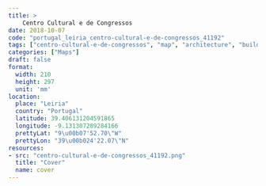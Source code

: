 ```yaml
---
title: > 
    Centro Cultural e de Congressos
date: 2018-10-07
code: "portugal_leiria_centro-cultural-e-de-congressos_41192"
tags: ["centro-cultural-e-de-congressos", "map", "architecture", "buildings", "Leiria", "Portugal"]
categories: ["Maps"]
draft: false
format:
  width: 210
  height: 297
  unit: 'mm'
location:
  place: "Leiria"
  country: "Portugal"
  latitude: 39.406131204591865
  longitude: -9.131307289284166
  prettyLat: "9\u00b07'52.70\"W"
  prettyLon: "39\u00b024'22.07\"N"
resources:
- src: "centro-cultural-e-de-congressos_41192.png"
  title: "Cover"
  name: cover
---
```

